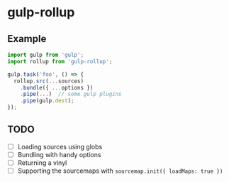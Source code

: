 # gulp-rollup

## Example

```javascript
import gulp from 'gulp';
import rollup from 'gulp-rollup';

gulp.task('foo', () => {
  rollup.src(...sources)
    .bundle({ ...options })
    .pipe(...)  // some gulp plugins
    .pipe(gulp.dest);
});

```

## TODO

- [ ] Loading sources using globs
- [ ] Bundling with handy options
- [ ] Returning a vinyl
- [ ] Supporting the sourcemaps with `sourcemap.init({ loadMaps: true })`
